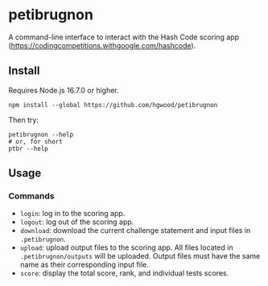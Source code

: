 # petibrugnon

A command-line interface to interact with the Hash Code scoring app (https://codingcompetitions.withgoogle.com/hashcode).

## Install

Requires Node.js 16.7.0 or higher.

```shell
npm install --global https://github.com/hgwood/petibrugnon
```

Then try:

```shell
petibrugnon --help
# or, for short
ptbr --help
```

## Usage

### Commands

- `login`: log in to the scoring app.
- `logout`: log out of the scoring app.
- `download`: download the current challenge statement and input files in `.petibrugnon`.
- `upload`: upload output files to the scoring app. All files located in
  `.petibrugnon/outputs` will be uploaded. Output files must have the same name
  as their corresponding input file.
- `score`: display the total score, rank, and individual tests scores.
